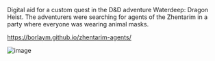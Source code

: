 Digital aid for a custom quest in the D&D adventure Waterdeep: Dragon Heist.
The adventurers were searching for agents of the Zhentarim in a party where everyone was wearing animal masks.

https://borlaym.github.io/zhentarim-agents/

![image](https://user-images.githubusercontent.com/5425530/115119374-55ef4b80-9fa8-11eb-87ce-4478162e2323.png)
